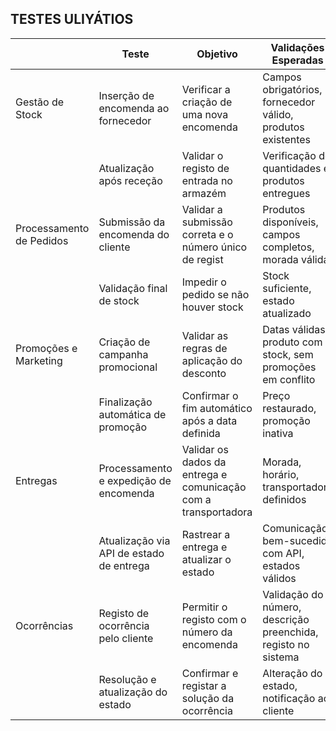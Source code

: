 ## TESTES ULIYÁTIOS
|                          | Teste                                    | Objetivo                                                  | Validações Esperadas                                          | Tipo de Validação                 |
| ------------------------ | ---------------------------------------- | --------------------------------------------------------- | ------------------------------------------------------------- | --------------------------------- |
| Gestão de Stock          | Inserção de encomenda ao fornecedor      | Verificar a criação de uma nova encomenda                 | Campos obrigatórios, fornecedor válido, produtos existentes   | Validação de campos e BD          |
|                          | Atualização após receção                 | Validar o registo de entrada no armazém                   | Verificação de quantidades e produtos entregues               | Validação de BD e cálculo         |
| Processamento de Pedidos | Submissão da encomenda do cliente        | Validar a submissão correta e o número único de regist    | Produtos disponíveis, campos completos, morada válida         | Validação de campos, lógica e BD  |
|                          | Validação final de stock                 | Impedir o pedido se não houver stock                      | Stock suficiente, estado atualizado                           | Validação de lógica e BD          |
| Promoções e Marketing    | Criação de campanha promocional          | Validar as regras de aplicação do desconto                | Datas válidas, produto com stock, sem promoções em conflito   | Validação dos cálculo e  dosconflitos  |
|                          | Finalização automática de promoção       | Confirmar o fim automático após a data definida           | Preço restaurado, promoção inativa                            | Validação da data e  do estado    |
| Entregas                 | Processamento e expedição de encomenda   | Validar os dados da entrega e comunicação com a transportadora | Morada, horário, transportadora definidos                     | Validação de campos e API externa |
|                          | Atualização via API de estado de entrega | Rastrear a entrega e atualizar o estado                   | Comunicação bem-sucedida com API, estados válidos             | Validação técnica e funcional     |
| Ocorrências              | Registo de ocorrência pelo cliente       | Permitir o registo com o número da encomenda              | Validação do número, descrição preenchida, registo no sistema | Validação de campos e BD          |
|                          | Resolução e atualização do estado        | Confirmar e registar a solução da ocorrência              | Alteração do estado, notificação ao cliente                   | Validação de estado e BD          |
